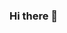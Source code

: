 ### Hi there 👋

<!--
**tompysqlpbi/tompysqlpbi** is a ✨ _special_ ✨ repository because its `README.md` (this file) appears on your GitHub profile.

Here are some ideas to get you started:

- 🔭 I’m currently working on mine projects.
- 🌱 I’m currently learning Power BI and python.
- 👯 I’m looking to collaborate on data projects.
- 🤔 I’m looking for help with api's.
- 💬 Ask me about data science.
- 📫 How to reach me: ...
- 😄 Pronouns: ...
- ⚡ Fun fact: I love data science job.
-->
